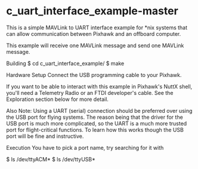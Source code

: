 # c_uart_interface_example-master
This is a simple MAVLink to UART interface example for *nix systems that can allow communication between Pixhawk and an offboard computer.

This example will receive one MAVLink message and send one MAVLink message.

Building
$ cd c_uart_interface_example/
$ make

Hardware Setup
Connect the USB programming cable to your Pixhawk.

If you want to be able to interact with this example in Pixhawk's NuttX shell, you'll need a Telemetry Radio or an FTDI developer's cable. See the Exploration section below for more detail.

Also Note: Using a UART (serial) connection should be preferred over using the USB port for flying systems. The reason being that the driver for the USB port is much more complicated, so the UART is a much more trusted port for flight-critical functions. To learn how this works though the USB port will be fine and instructive.

Execution
You have to pick a port name, try searching for it with


$ ls /dev/ttyACM* 
$ ls /dev/ttyUSB*
